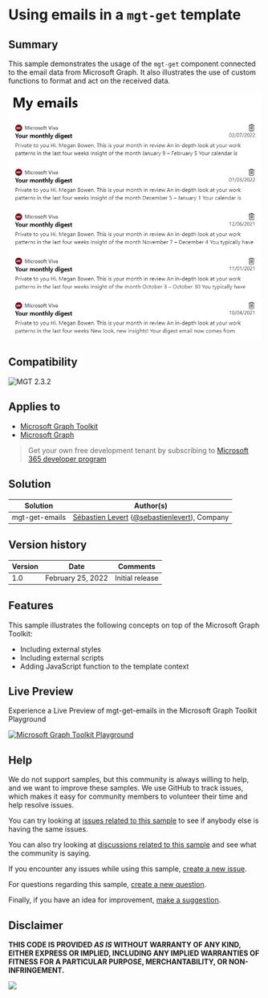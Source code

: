 # Using emails in a `mgt-get` template

## Summary

This sample demonstrates the usage of the `mgt-get` component connected to the email data from Microsoft Graph. It also illustrates the use of custom functions to format and act on the received data.

![mgt-get-emails](assets/mgt-get-emails.png)

## Compatibility

![MGT 2.3.2](https://img.shields.io/badge/MGT-2.3.2-green.svg)

## Applies to

* [Microsoft Graph Toolkit](https://docs.microsoft.com/graph/toolkit/overview)
* [Microsoft Graph](https://docs.microsoft.com/graph/)

> Get your own free development tenant by subscribing to [Microsoft 365 developer program](http://aka.ms/o365devprogram)

## Solution

Solution|Author(s)
--------|---------
mgt-get-emails | [Sébastien Levert](https://github.com/sebastienlevert) ([@sebastienlevert](https://twitter.com/sebastienlevert)), Company

## Version history

Version|Date|Comments
-------|----|--------
1.0|February 25, 2022|Initial release

## Features

This sample illustrates the following concepts on top of the Microsoft Graph Toolkit:

* Including external styles
* Including external scripts
* Adding JavaScript function to the template context

## Live Preview

Experience a Live Preview of mgt-get-emails in the Microsoft Graph Toolkit Playground

[![Microsoft Graph Toolkit Playground](https://img.shields.io/badge/Microsoft_Graph_Toolkit-Playground-green.svg)](https://mgt.dev?path=/story/editor--editor&manifest=https://raw.githubusercontent.com/pnp/mgt-samples/main/samples/mgt-get-emails/assets/sample.json)

<!--
RESERVED FOR REPO MAINTAINERS

We'll add the video from the community call recording here

## Video

[![YouTube video title](./assets/video-thumbnail.jpg)](https://www.youtube.com/watch?v=XXXXX "YouTube video title")
-->

## Help

We do not support samples, but this community is always willing to help, and we want to improve these samples. We use GitHub to track issues, which makes it easy for  community members to volunteer their time and help resolve issues.

You can try looking at [issues related to this sample](https://github.com/pnp/mgt-samples/issues?q=label%3A%22sample%3A%20mgt-get-emails%22) to see if anybody else is having the same issues.

You can also try looking at [discussions related to this sample](https://github.com/pnp/mgt-samples/discussions?discussions_q=mgt-get-emails) and see what the community is saying.

If you encounter any issues while using this sample, [create a new issue](https://github.com/pnp/mgt-samples/issues/new?assignees=&labels=Needs%3A+Triage+%3Amag%3A%2Ctype%3Abug-suspected%2Csample%3A%20mgt-get-emails&template=bug-report.yml&sample=mgt-get-emails&authors=@sebastienlevert&title=mgt-get-emails%20-%20).

For questions regarding this sample, [create a new question](https://github.com/pnp/mgt-samples/issues/new?assignees=&labels=Needs%3A+Triage+%3Amag%3A%2Ctype%3Aquestion%2Csample%3A%20mgt-get-emails&template=question.yml&sample=mgt-get-emails&authors=@YOURGITHUBUSERNAME&title=mgt-get-emails%20-%20).

Finally, if you have an idea for improvement, [make a suggestion](https://github.com/pnp/mgt-samples/issues/new?assignees=&labels=Needs%3A+Triage+%3Amag%3A%2Ctype%3Aenhancement%2Csample%3A%20mgt-get-emails&template=suggestion.yml&sample=mgt-get-emails&authors=@sebastienlevert&title=mgt-get-emails%20-%20).


## Disclaimer

**THIS CODE IS PROVIDED *AS IS* WITHOUT WARRANTY OF ANY KIND, EITHER EXPRESS OR IMPLIED, INCLUDING ANY IMPLIED WARRANTIES OF FITNESS FOR A PARTICULAR PURPOSE, MERCHANTABILITY, OR NON-INFRINGEMENT.**


<img src="https://pnptelemetry.azurewebsites.net/mgt-samples/samples/mgt-get-emails" />

